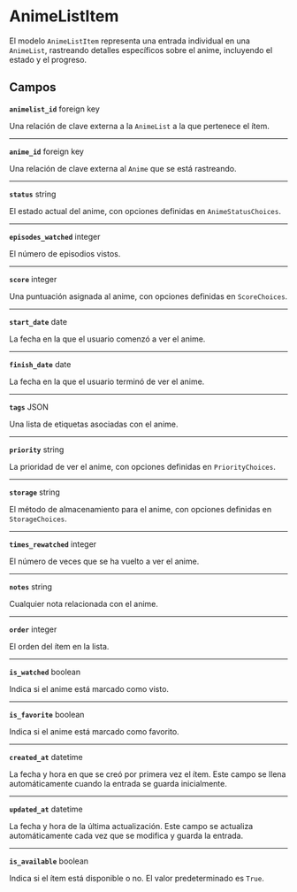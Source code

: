 # AnimeListItem <Badge type="danger" text="model" />

El modelo `AnimeListItem` representa una entrada individual en una `AnimeList`, rastreando detalles específicos sobre el anime, incluyendo el estado y el progreso.

## Campos

**`animelist_id`** foreign key

Una relación de clave externa a la `AnimeList` a la que pertenece el ítem.

---

**`anime_id`** foreign key

Una relación de clave externa al `Anime` que se está rastreando.

---

**`status`** string

El estado actual del anime, con opciones definidas en `AnimeStatusChoices`.

---

**`episodes_watched`** integer

El número de episodios vistos.

---

**`score`** integer

Una puntuación asignada al anime, con opciones definidas en `ScoreChoices`.

---

**`start_date`** date

La fecha en la que el usuario comenzó a ver el anime.

---

**`finish_date`** date

La fecha en la que el usuario terminó de ver el anime.

---

**`tags`** JSON

Una lista de etiquetas asociadas con el anime.

---

**`priority`** string

La prioridad de ver el anime, con opciones definidas en `PriorityChoices`.

---

**`storage`** string

El método de almacenamiento para el anime, con opciones definidas en `StorageChoices`.

---

**`times_rewatched`** integer

El número de veces que se ha vuelto a ver el anime.

---

**`notes`** string

Cualquier nota relacionada con el anime.

---

**`order`** integer

El orden del ítem en la lista.

---

**`is_watched`** boolean

Indica si el anime está marcado como visto.

---

**`is_favorite`** boolean

Indica si el anime está marcado como favorito.

---

**`created_at`** datetime

La fecha y hora en que se creó por primera vez el ítem. Este campo se llena automáticamente cuando la entrada se guarda inicialmente.

---

**`updated_at`** datetime

La fecha y hora de la última actualización. Este campo se actualiza automáticamente cada vez que se modifica y guarda la entrada.

---

**`is_available`** boolean

Indica si el ítem está disponible o no. El valor predeterminado es `True`.
